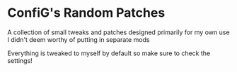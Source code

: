# ConfiG's Random Patches

A collection of small tweaks and patches designed primarily for my own use I didn't deem worthy of
putting in separate mods

Everything is tweaked to myself by default so make sure to check the settings!
